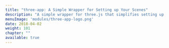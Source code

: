 ```yaml
---
title: "three-app: A Simple Wrapper for Setting up Your Scenes"
description: "A simple wrapper for three.js that simplifies setting up a scene while following best practices for a small to medium size project"
menuImage: 'modules/three-app-logo.png'
date: 2018-04-02
weight: 101
chapter: ""
available: true
---
```


